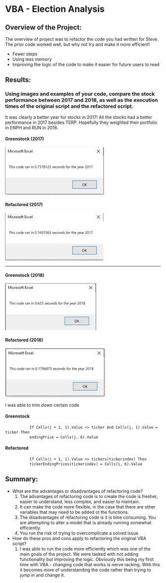 # VBA - Election Analysis

## Overview of the Project:
The overview of project was to refactor the code you had written for Steve. The prior code worked well, but why not try and make it more efficient! 
  * Fewer steps
  * Using less memory
  * Improving the logic of the code to make it easier for future users to read


## Results: 
### Using images and examples of your code, compare the stock performance between 2017 and 2018, as well as the execution times of the original script and the refactored script.

It was clearly a better year for stocks in 2017! All the stocks had a better performance in 2017 besides TERP. Hopefully they weighted their portfolio in ENPH and RUN in 2018. 

#### Greenstock (2017)
![](Resources/VBA_Challenge_2017_Green_Stocks.PNG)

#### Refactored (2017)
![](Resources/VBA_Challenge_2017.PNG)

------------------------

#### Greenstock (2018)
![](Resources/VBA_Challenge_2018_Green_Stocks.PNG)

#### Refactored (2018)
![](Resources/VBA_Challenge_2018.PNG)

I was able to trim down certain code

#### Greenstock
               If Cells(j + 1, 1).Value <> ticker And Cells(j, 1).Value = ticker Then
               endingPrice = Cells(j, 6).Value

#### Refactored
               If Cells(i + 1, 1).Value <> tickers(tickerindex) Then
               tickerEndingPrices(tickerindex) = Cells(i, 6).Value


## Summary:
   * What are the advantages or disadvantages of refactoring code?
        1. The advantages of refactoring code is to create the code is fresher, easier to understand, less complex, and easier to maintain. 
        2. It can make the code more flexible, in the case that there are other variables that may need to be added ot the functions.
        3. The disadvantages of refactoring code is it is time consuming. You are attempting to alter a model that is already running somewhat efficiently. 
        4. You run the risk of trying to overcomplicate a solved issue.
   * How do these pros and cons apply to refactoring the original VBA script?
        1. I was able to run the code more efficiently which was one of the main goals of the project. We were tasked with not adding functionality but improving the logic.                  Obviously this being my first time with VBA - changing code that works is nerve racking. With this it becomes more of understanding the code rather than trying to jump in and change it.
